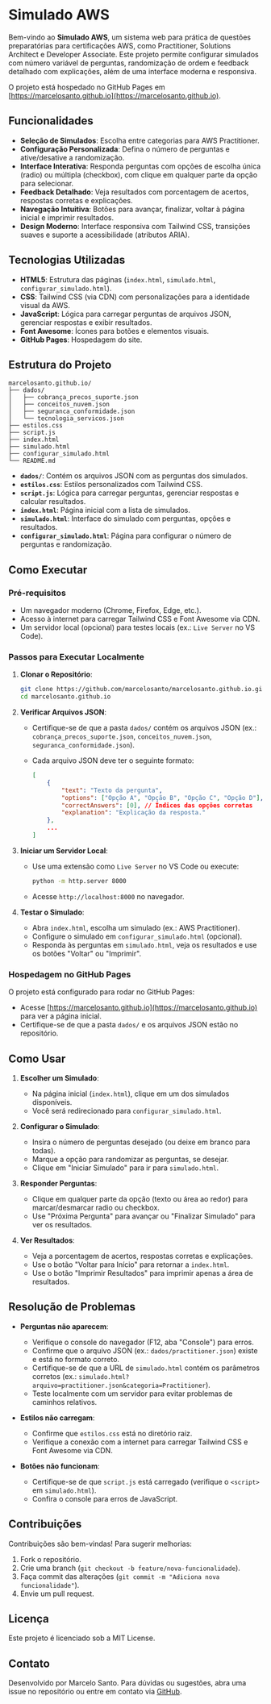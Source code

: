 
# Simulado AWS

Bem-vindo ao **Simulado AWS**, um sistema web para prática de questões preparatórias para certificações AWS, como Practitioner, Solutions Architect e Developer Associate. Este projeto permite configurar simulados com número variável de perguntas, randomização de ordem e feedback detalhado com explicações, além de uma interface moderna e responsiva.

O projeto está hospedado no GitHub Pages em [https://marcelosanto.github.io](https://marcelosanto.github.io).

## Funcionalidades

-   **Seleção de Simulados**: Escolha entre categorias para AWS Practitioner.
-   **Configuração Personalizada**: Defina o número de perguntas e ative/desative a randomização.
-   **Interface Interativa**: Responda perguntas com opções de escolha única (radio) ou múltipla (checkbox), com clique em qualquer parte da opção para selecionar.
-   **Feedback Detalhado**: Veja resultados com porcentagem de acertos, respostas corretas e explicações.
-   **Navegação Intuitiva**: Botões para avançar, finalizar, voltar à página inicial e imprimir resultados.
-   **Design Moderno**: Interface responsiva com Tailwind CSS, transições suaves e suporte a acessibilidade (atributos ARIA).

## Tecnologias Utilizadas

-   **HTML5**: Estrutura das páginas (`index.html`, `simulado.html`, `configurar_simulado.html`).
-   **CSS**: Tailwind CSS (via CDN) com personalizações para a identidade visual da AWS.
-   **JavaScript**: Lógica para carregar perguntas de arquivos JSON, gerenciar respostas e exibir resultados.
-   **Font Awesome**: Ícones para botões e elementos visuais.
-   **GitHub Pages**: Hospedagem do site.

## Estrutura do Projeto

```
marcelosanto.github.io/
├── dados/
│   ├── cobrança_precos_suporte.json
│   ├── conceitos_nuvem.json
│   ├── seguranca_conformidade.json
│   └── tecnologia_servicos.json
├── estilos.css
├── script.js
├── index.html
├── simulado.html
├── configurar_simulado.html
└── README.md

```

-   **`dados/`**: Contém os arquivos JSON com as perguntas dos simulados.
-   **`estilos.css`**: Estilos personalizados com Tailwind CSS.
-   **`script.js`**: Lógica para carregar perguntas, gerenciar respostas e calcular resultados.
-   **`index.html`**: Página inicial com a lista de simulados.
-   **`simulado.html`**: Interface do simulado com perguntas, opções e resultados.
-   **`configurar_simulado.html`**: Página para configurar o número de perguntas e randomização.

## Como Executar

### Pré-requisitos

-   Um navegador moderno (Chrome, Firefox, Edge, etc.).
-   Acesso à internet para carregar Tailwind CSS e Font Awesome via CDN.
-   Um servidor local (opcional) para testes locais (ex.: `Live Server` no VS Code).

### Passos para Executar Localmente

1.  **Clonar o Repositório**:
    
    ```bash
    git clone https://github.com/marcelosanto/marcelosanto.github.io.git
    cd marcelosanto.github.io
    
    ```
    
2.  **Verificar Arquivos JSON**:
    
    -   Certifique-se de que a pasta `dados/` contém os arquivos JSON (ex.: `cobrança_precos_suporte.json`, `conceitos_nuvem.json`, `seguranca_conformidade.json`).
    -   Cada arquivo JSON deve ter o seguinte formato:
        
        ```json
        [
            {
                "text": "Texto da pergunta",
                "options": ["Opção A", "Opção B", "Opção C", "Opção D"],
                "correctAnswers": [0], // Índices das opções corretas
                "explanation": "Explicação da resposta."
            },
            ...
        ]
        
        ```
        
3.  **Iniciar um Servidor Local**:
    
    -   Use uma extensão como `Live Server` no VS Code ou execute:
        
        ```bash
        python -m http.server 8000
        
        ```
        
    -   Acesse `http://localhost:8000` no navegador.
4.  **Testar o Simulado**:
    
    -   Abra `index.html`, escolha um simulado (ex.: AWS Practitioner).
    -   Configure o simulado em `configurar_simulado.html` (opcional).
    -   Responda às perguntas em `simulado.html`, veja os resultados e use os botões "Voltar" ou "Imprimir".

### Hospedagem no GitHub Pages

O projeto está configurado para rodar no GitHub Pages:

-   Acesse [https://marcelosanto.github.io](https://marcelosanto.github.io) para ver a página inicial.
-   Certifique-se de que a pasta `dados/` e os arquivos JSON estão no repositório.

## Como Usar

1.  **Escolher um Simulado**:
    
    -   Na página inicial (`index.html`), clique em um dos simulados disponíveis.
    -   Você será redirecionado para `configurar_simulado.html`.
2.  **Configurar o Simulado**:
    
    -   Insira o número de perguntas desejado (ou deixe em branco para todas).
    -   Marque a opção para randomizar as perguntas, se desejar.
    -   Clique em "Iniciar Simulado" para ir para `simulado.html`.
3.  **Responder Perguntas**:
    
    -   Clique em qualquer parte da opção (texto ou área ao redor) para marcar/desmarcar radio ou checkbox.
    -   Use "Próxima Pergunta" para avançar ou "Finalizar Simulado" para ver os resultados.
4.  **Ver Resultados**:
    
    -   Veja a porcentagem de acertos, respostas corretas e explicações.
    -   Use o botão "Voltar para Início" para retornar a `index.html`.
    -   Use o botão "Imprimir Resultados" para imprimir apenas a área de resultados.

## Resolução de Problemas

-   **Perguntas não aparecem**:
    
    -   Verifique o console do navegador (F12, aba "Console") para erros.
    -   Confirme que o arquivo JSON (ex.: `dados/practitioner.json`) existe e está no formato correto.
    -   Certifique-se de que a URL de `simulado.html` contém os parâmetros corretos (ex.: `simulado.html?arquivo=practitioner.json&categoria=Practitioner`).
    -   Teste localmente com um servidor para evitar problemas de caminhos relativos.
-   **Estilos não carregam**:
    
    -   Confirme que `estilos.css` está no diretório raiz.
    -   Verifique a conexão com a internet para carregar Tailwind CSS e Font Awesome via CDN.
-   **Botões não funcionam**:
    
    -   Certifique-se de que `script.js` está carregado (verifique o `<script>` em `simulado.html`).
    -   Confira o console para erros de JavaScript.

## Contribuições

Contribuições são bem-vindas! Para sugerir melhorias:

1.  Fork o repositório.
2.  Crie uma branch (`git checkout -b feature/nova-funcionalidade`).
3.  Faça commit das alterações (`git commit -m "Adiciona nova funcionalidade"`).
4.  Envie um pull request.

## Licença

Este projeto é licenciado sob a MIT License.

## Contato

Desenvolvido por Marcelo Santo. Para dúvidas ou sugestões, abra uma issue no repositório ou entre em contato via [GitHub](https://github.com/marcelosanto).
